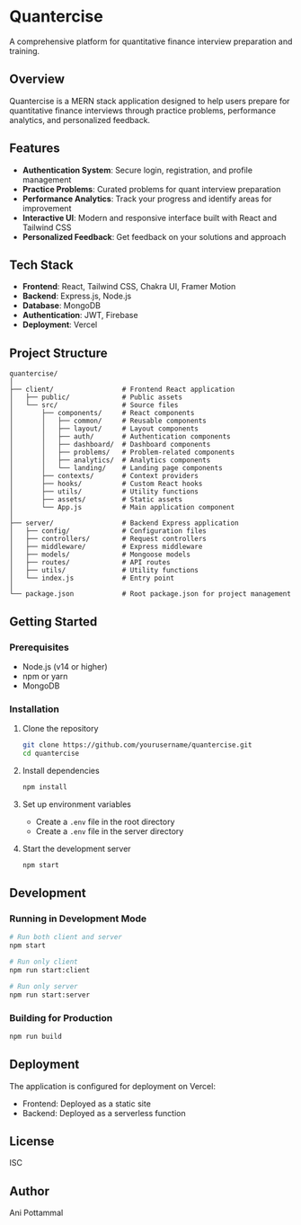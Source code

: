 # Quantercise

A comprehensive platform for quantitative finance interview preparation and training.

## Overview

Quantercise is a MERN stack application designed to help users prepare for quantitative finance interviews through practice problems, performance analytics, and personalized feedback.

## Features

- **Authentication System**: Secure login, registration, and profile management
- **Practice Problems**: Curated problems for quant interview preparation
- **Performance Analytics**: Track your progress and identify areas for improvement
- **Interactive UI**: Modern and responsive interface built with React and Tailwind CSS
- **Personalized Feedback**: Get feedback on your solutions and approach

## Tech Stack

- **Frontend**: React, Tailwind CSS, Chakra UI, Framer Motion
- **Backend**: Express.js, Node.js
- **Database**: MongoDB
- **Authentication**: JWT, Firebase
- **Deployment**: Vercel

## Project Structure

```
quantercise/
│
├── client/                 # Frontend React application
│   ├── public/             # Public assets
│   └── src/                # Source files
│       ├── components/     # React components
│       │   ├── common/     # Reusable components
│       │   ├── layout/     # Layout components
│       │   ├── auth/       # Authentication components
│       │   ├── dashboard/  # Dashboard components
│       │   ├── problems/   # Problem-related components
│       │   ├── analytics/  # Analytics components
│       │   └── landing/    # Landing page components
│       ├── contexts/       # Context providers
│       ├── hooks/          # Custom React hooks
│       ├── utils/          # Utility functions
│       ├── assets/         # Static assets
│       └── App.js          # Main application component
│
├── server/                 # Backend Express application
│   ├── config/             # Configuration files
│   ├── controllers/        # Request controllers
│   ├── middleware/         # Express middleware
│   ├── models/             # Mongoose models
│   ├── routes/             # API routes
│   ├── utils/              # Utility functions
│   └── index.js            # Entry point
│
└── package.json            # Root package.json for project management
```

## Getting Started

### Prerequisites

- Node.js (v14 or higher)
- npm or yarn
- MongoDB

### Installation

1. Clone the repository

   ```bash
   git clone https://github.com/yourusername/quantercise.git
   cd quantercise
   ```

2. Install dependencies

   ```bash
   npm install
   ```

3. Set up environment variables

   - Create a `.env` file in the root directory
   - Create a `.env` file in the server directory

4. Start the development server
   ```bash
   npm start
   ```

## Development

### Running in Development Mode

```bash
# Run both client and server
npm start

# Run only client
npm run start:client

# Run only server
npm run start:server
```

### Building for Production

```bash
npm run build
```

## Deployment

The application is configured for deployment on Vercel:

- Frontend: Deployed as a static site
- Backend: Deployed as a serverless function

## License

ISC

## Author

Ani Pottammal
